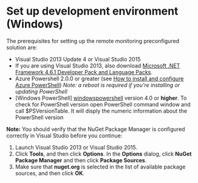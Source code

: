 # Set up development environment (Windows)

The prerequisites for setting up the remote monitoring preconfigured solution are: 
- Visual Studio 2013 Update 4 or Visual Studio 2015
 - If you are using Visual Studio 2013, also download [Microsoft .NET Framework 4.6.1 Developer Pack and Language Packs][.NET 4.6.1].
- Azure Powershell 2.0.0 or greater (see [How to install and configure Azure PowerShell][azurepowershell]) _Note: a reboot is required if you're installing or updating PowerShell_
- [Windows PowerShell] [windowspowershell] version 4.0 or **higher**. To check for PowerShell version open PowerShell command window and call $PSVersionTable. It will disply the numeric information about the PowerShell version

**Note:** You should verify that the NuGet Package Manager is configured correctly in Visual Studio before you continue:
 1. Launch Visual Studio 2013 or Visual Studio 2015.
 2. Click **Tools**, and then click **Options**. In the **Options** dialog, click **NuGet Package Manager** and then click **Package Sources**.
 3. Make sure that **nuget.org** is selected in the list of available package sources, and then click **OK**.

[.NET 4.6.1]: https://www.microsoft.com/download/details.aspx?id=49978
[azurepowershell]: http://azure.microsoft.com/en-us/documentation/articles/powershell-install-configure/
[windowspowershell]:https://www.microsoft.com/en-us/download/details.aspx?id=40855

